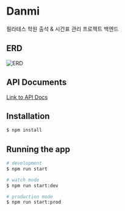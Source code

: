 # Danmi
필라테스 학원 출석 & 시간표 관리 프로젝트 백엔드

## ERD
![ERD](https://github.com/verdantjuly/Danmi/assets/131671804/4421ac8b-e098-4a19-9d96-a9b4978fb4fa)

## API Documents
[Link to API Docs](https://documenter.getpostman.com/view/27386865/2sA2rCUMvR#b133662a-62d0-4bed-864a-a03b9192c80a)

## Installation

```bash
$ npm install
```

## Running the app

```bash
# development
$ npm run start

# watch mode
$ npm run start:dev

# production mode
$ npm run start:prod
```

